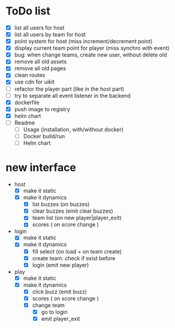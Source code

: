 # ToDo list

- [x] list all users for host
- [x] list all users by team for host
- [x] point system for host (miss increment/decrement point)
- [x] display current team point for player (miss synchro with event)
- [x] bug: when change teams, create new user, without
delete old
- [x] remove all old assets
- [x] remove all old pages
- [x] clean routes
- [x] use cdn for uikit
- [ ] refactor the player part (like in the host part)
- [ ] try to separate all event listener in the backend
- [x] dockerfile
- [x] push image to registry
- [x] helm chart
- [ ] Readme
    - [ ] Usage (installation, with/without docker)
    - [ ] Docker build/run
    - [ ] Helm chart

# new interface

- host<br>
    - [x] make it static
    - [x] make it dynamics<br>
        - [x]  list buzzes (on buzzes)
        - [x]  clear buzzes (emit clear buzzes)
        - [x]  team list (on new player|player_exit)
        - [x]  scores ( on score change )
- login<br>
    - [x] make it static
    - [x] make it dynamics
        - [x] fill select (on load + on team create)
        - [x] create team: check if exist before
        - [x] login (emit new player)
- play<br>
    - [x] make it static
    - [x] make it dynamics
        - [x] click buzz (emit buzz)
        - [x] scores ( on score change )
        - [x] change team
            - [x] go to login
            - [x] emit player_exit
